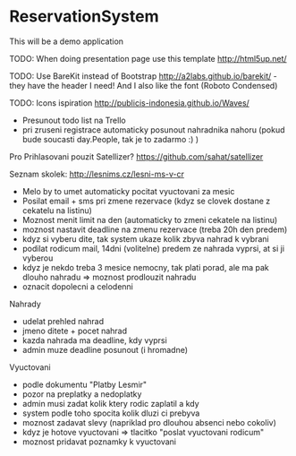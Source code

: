 ReservationSystem
=================

This will be a demo application 

TODO: When doing presentation page use this template http://html5up.net/

TODO: Use BareKit instead of Bootstrap http://a2labs.github.io/barekit/ - they have the header I need! And I also like the font (Roboto Condensed) 

TODO: Icons ispiration http://publicis-indonesia.github.io/Waves/

* Presunout todo list na Trello
* pri zruseni registrace automaticky posunout nahradnika nahoru (pokud bude soucasti day.People, tak je to zadarmo :) )

Pro Prihlasovani pouzit Satellizer? https://github.com/sahat/satellizer

Seznam skolek: http://lesnims.cz/lesni-ms-v-cr

* Melo by to umet automaticky pocitat vyuctovani za mesic
* Posilat email + sms pri zmene rezervace (kdyz se clovek dostane z cekatelu na listinu)
* Moznost menit limit na den (automaticky to zmeni cekatele na listinu)
* moznost nastavit deadline na zmenu rezervace (treba 20h den predem)
* kdyz si vyberu dite, tak system ukaze kolik zbyva nahrad k vybrani
* podilat rodicum mail, 14dni (volitelne) predem ze nahrada vyprsi, at si ji vyberou
* kdyz je nekdo treba 3 mesice nemocny, tak plati porad, ale ma pak dlouho nahradu => moznost prodlouzit nahradu
* oznacit dopolecni a celodenni

Nahrady
* udelat prehled nahrad
* jmeno ditete + pocet nahrad
* kazda nahrada ma deadline, kdy vyprsi
* admin muze deadline posunout (i hromadne)

Vyuctovani
* podle dokumentu "Platby Lesmir" 
* pozor na preplatky a nedoplatky
* admin musi zadat kolik ktery rodic zaplatil a kdy
* system podle toho spocita kolik dluzi ci prebyva
* moznost zadavat slevy (napriklad pro dlouhou absenci nebo cokoliv)
* kdyz je hotove vyuctovani => tlacitko "poslat vyuctovani rodicum"
* moznost pridavat poznamky k vyuctovani
